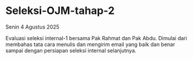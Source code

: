 # Seleksi-OJM-tahap-2
Senin 4 Agustus 2025

Evaluasi seleksi internal-1 bersama Pak Rahmat dan Pak Abdu. Dimulai dari membahas tata cara menulis dan mengirim email yang baik dan benar sampai dengan persiapan seleksi internal selanjutnya.
